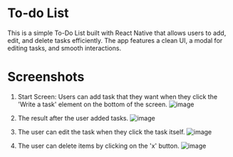 # To-do List
This is a simple To-Do List built with React Native that allows users to add, edit, and delete tasks efficiently. The app features a clean UI, a modal for editing tasks, and smooth interactions.

# Screenshots
1. Start Screen: Users can add task that they want when they click the 'Write a task' element on the bottom of the screen.
![image](https://github.com/user-attachments/assets/09aab228-50ea-4453-814f-cb0448257c01)

2. The result after the user added tasks.
![image](https://github.com/user-attachments/assets/f61b45de-4bbe-4848-938e-be5e6090b141)

3. The user can edit the task when they click the task itself.
![image](https://github.com/user-attachments/assets/fcb62bcb-1b97-4f4b-a267-18676f8dd84b)

4. The user can delete items by clicking on the 'x' button.
![image](https://github.com/user-attachments/assets/70254af4-4df2-45e3-9cd0-078436a37805)



